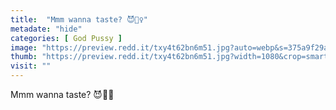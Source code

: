 ```yaml
---
title:  "Mmm wanna taste? 😈🤷‍♀️"
metadate: "hide"
categories: [ God Pussy ]
image: "https://preview.redd.it/txy4t62bn6m51.jpg?auto=webp&s=375a9f29a2fdcbc405951c0088871ebf86064781"
thumb: "https://preview.redd.it/txy4t62bn6m51.jpg?width=1080&crop=smart&auto=webp&s=18d171df038247890649a352cb75adde0cc8d0f7"
visit: ""
---
```

Mmm wanna taste? 😈🤷‍♀️
